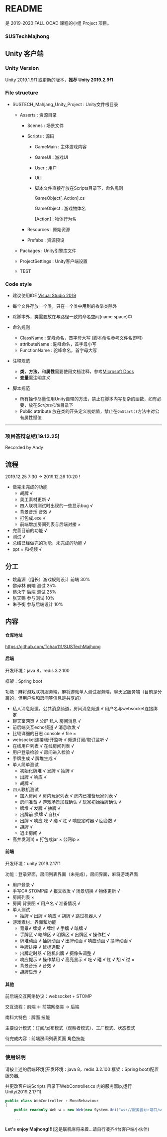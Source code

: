 # README

是 2019-2020 FALL OOAD 课程的小组 Project 项目。

### SUSTechMajhong

## Unity 客户端

### Unity Version

Unity 2019.1.9f1 或更新的版本，**推荐 Unity 2019.2.9f1**

### File structure

- SUSTECH_Mahjang_Unity_Project : Unity文件根目录

  - Asserts : 资源目录

    - Scenes : 场景文件

    - Scripts : 源码

      - GameMain : 主体游戏内容

      - GameUI : 游戏UI

      - User : 用户

      - Util

      - 脚本文件直接存放在Scripts目录下，命名规则

        GameObject[_Action].cs

        GameObject : 游戏物体名

        [Action] : 物体行为名

    - Resources : 原始资源

    - Prefabs : 资源预设

  - Packages : Unity引擎库文件

  - ProjectSettings : Unity客户端设置
  
  - TEST

### Code style

- 建议使用IDE [Visual Studio 2019](https://visualstudio.microsoft.com/thank-you-downloading-visual-studio/?sku=Community&rel=16)
- 每个文件存放一个类，只在一个类中用到的枚举类除外
- 除脚本外，类需要放在与路径一致的命名空间(name space)中
- 命名规则
  - ClassName : 驼峰命名，首字母大写 (脚本命名参考文件名即可)
  - attributeName : 驼峰命名，首字母小写
  - FunctionName : 驼峰命名，首字母大写
- 注释规范
  - **类**，**方法**，和**属性**需要使用文档注释，参考[Microsoft Docs](https://docs.microsoft.com/zh-cn/dotnet/csharp/language-reference/language-specification/documentation-comments)
  - **变量**需注明含义

- 脚本规范
  - 所有操作尽量使用Unity自带的方法，禁止在脚本内写复杂的函数，如有必要，放在*Scripts/Util*目录下
  - Public attribute 放在类的开头定义初始值，禁止在`OnStart()`方法中对公有属性赋值

---

### 项目答辩总结(19.12.25)

Recorded by Andy

## 流程

2019.12.25  7:30 -> 2019.12.26 10:20 !

- 做完未完成的功能
  - 胡牌 √
  - 美工素材更新 √
  - 四人联机测试时出现的一些显示bug √
  - 背景音乐 音效 √
  - 打包成.exe √
  - 前端增加房间列表与后端对接 ×
- 完善目前的功能 √
- 测试 √
- 总结已经做完的功能，未完成的功能 √
- ppt × 和视频  √

## 分工

- 姚鑫源（组长）游戏规则设计 前端 30%
- 黎泽林 前端 测试 25%
- 蔡永宁 后端 测试 25%
- 张天赐 参与测试 10%
- 朱予衡 参与后端设计 10%

## 内容

#### 仓库地址

https://github.com/Tchao111/SUSTechMajhong

#### 后端

开发环境：java 8，redis 3.2.100

框架：Spring boot

功能：麻将游戏联机服务端，麻将游戏单人测试服务端，聊天室服务端（目前是分离的，但用户名和房间等信息是共享的）

- 私人消息频道，公共消息频道，房间消息频道 √ 用户名与websocket连接绑定
- 聊天室网页 √ 公屏 私人 房间消息 √
- 前后端交互echo频道 √ 消息收发 √
- 比较详细的日志 console √ file ×
- websocket连接/断开监听 √ 频道订阅/取订监听 √
- 在线用户列表 √ 在线房间列表 √ 
- 用户登录检验 √ 房间进入检验 √
- 手牌生成 √ 牌堆生成 √ 
- 单人简单测试 
  - 初始化牌堆 √ 发牌 √ 抽牌 √  
  - 出牌 √ 响应 √ 
  - 胡牌 √
- 四人联机测试 
  - 加入房间 √ 房内玩家列表 √ 房内已准备玩家列表 √
  - 房间准备 √ 游戏场景加载确认 √ 玩家初始抽牌确认 √
  - 牌堆 √ 发牌 √ 抽牌 √
  - 出牌前 换牌 √ 自杠√
  - 出牌 √ 响应 吃 √ 碰 √ 杠 √ 响应定时器 √ 回合数 √
  - 胡牌 √
  - 退出房间 √
- 高并发测试 × 打包成jar × 公网ip ×

#### 前端

开发环境：unity 2019.2.17f1

功能：登录界面，房间列表界面（未完成），房间界面，麻将游戏界面

- 用户登录 √
- 手写C# STOMP库 √ 报文收发 √ 场景切换 √ 物体更新 √
- 房间列表 ×
- 房间 背景图 √ 用户名 √ 准备情况 √
- 单人测试
  - 抽牌 √ 出牌 √ 响应 √ 胡牌 √ 跳过机器人 √
- 游戏素材、界面和功能
  - 背景√ 牌桌 √ 牌堆 √ 手牌 √ 暗牌 √
  - 手牌区 √ 暗牌区 √ 明牌区 √ 出牌区 √ 操作栏 √
  - 牌堆动画 √ 抽牌动画 √ 出牌动画 √ 响应动画 √ 换牌动画 √
  - 手牌排序 √ 鼠标选取 √ 
  - 出牌定时器 √ 随机出牌 √ 摄像头调整 √
  - 响应提示 √  操作禁用 √  高亮显示 √ 吃 √ 碰 √ 杠 √ 胡 √ 过 ×
  - 背景音乐 √ 音效 √
  - 胡牌显示 √

#### 其他

前后端交互网络协议：websocket + STOMP

交互流程：前端 <- 前端网络类 -> 后端

南科大特色：牌面 技能

主要设计模式：订阅/发布模式（观察者模式）、工厂模式、状态模式

待完成内容：前端房间列表页面 角色技能

-----

### 使用说明

请按上述的后端环境(开发环境：java 8，redis 3.2.100 框架：Spring boot)配置服务器,

并更改客户端Scripts 目录下WebController.cs 内的服务器ip,运行Unity(2019.2.17f1).

```c#
public class WebController : MonoBehaviour
{
	public readonly Web w = new Web(new System.Uri("ws://服务器ip:端口/ws/websocket"), AutoCallBacks.AutoCallBackDict);

	...
```

**Let's enjoy Majhong!!!**(这是联机麻将来着...请自行凑齐4台客户端小伙伴)